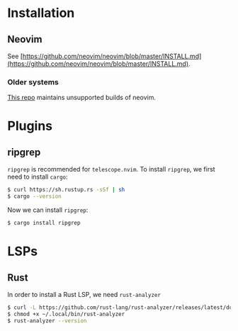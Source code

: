 # Installation

## Neovim

See [https://github.com/neovim/neovim/blob/master/INSTALL.md](https://github.com/neovim/neovim/blob/master/INSTALL.md).

### Older systems

[This repo](https://github.com/neovim/neovim-releases) maintains unsupported builds of neovim.

# Plugins

## ripgrep

`ripgrep` is recommended for `telescope.nvim`. To install `ripgrep`, we first need to install `cargo`:
```bash
$ curl https://sh.rustup.rs -sSf | sh
$ cargo --version
```
Now we can install `ripgrep`:
```bash
$ cargo install ripgrep
```

# LSPs

## Rust

In order to install a Rust LSP, we need `rust-analyzer`

```bash
$ curl -L https://github.com/rust-lang/rust-analyzer/releases/latest/download/rust-analyzer-x86_64-unknown-linux-gnu.gz | gunzip -c - > ~/.local/bin/rust-analyzer
$ chmod +x ~/.local/bin/rust-analyzer
$ rust-analyzer --version
```
